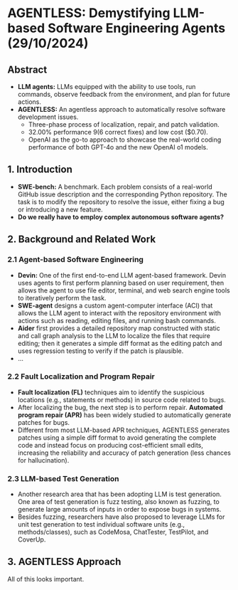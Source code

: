 # **AGENTLESS: Demystifying LLM-based Software Engineering Agents (29/10/2024)**

## Abstract
- **LLM agents:** LLMs equipped with the ability to use tools, run commands, observe feedback from the environment, and plan for future actions.
- **AGENTLESS:** An agentless approach to automatically resolve software development issues.
    - Three-phase process of localization, repair, and patch validation.
    - 32.00% performance 9(6 correct fixes) and low cost ($0.70).
    - OpenAI as the go-to approach to showcase the real-world coding performance of both GPT-4o and the new OpenAI o1 models.

## 1. Introduction
- **SWE-bench:** A benchmark. Each problem consists of a real-world GitHub issue description and the corresponding Python repository. The task is to modify the repository to resolve the issue, either fixing a bug or introducing a new feature.
- **Do we really have to employ complex autonomous software agents?**

## 2. Background and Related Work

### 2.1 Agent-based Software Engineering
- **Devin:** One of the first end-to-end LLM agent-based framework. Devin uses agents to first perform planning based on user requirement, then allows the agent to use file editor, terminal, and web search engine tools to iteratively perform the task.
- **SWE-agent** designs a custom agent-computer interface (ACI) that allows the LLM agent to interact with the repository environment with actions such as reading, editing files, and running bash commands.
- **Aider** first provides a detailed repository map constructed with static and call graph analysis to the LLM to localize the files that require editing; then it generates a simple diff format as the editing patch and uses regression testing to verify if the patch is plausible.
- ...

### 2.2 Fault Localization and Program Repair
- **Fault localization (FL)** techniques aim to identify the suspicious locations (e.g., statements or methods) in source code related to bugs.
- After localizing the bug, the next step is to perform repair. **Automated program repair (APR)** has been widely studied to automatically generate patches for bugs.
- Different from most LLM-based APR techniques, AGENTLESS generates patches using a simple diff format to avoid generating the complete code and instead focus on producing cost-efficient small edits, increasing the reliability and accuracy of patch generation (less chances for hallucination).

### 2.3 LLM-based Test Generation
- Another research area that has been adopting LLM is test generation. One area of test generation is fuzz testing, also known as fuzzing, to generate large amounts of inputs in order to expose bugs in systems.
- Besides fuzzing, researchers have also proposed to leverage LLMs for unit test generation to test individual software units (e.g., methods/classes), such as CodeMosa, ChatTester, TestPilot, and CoverUp.


## 3. AGENTLESS Approach
All of this looks important.


